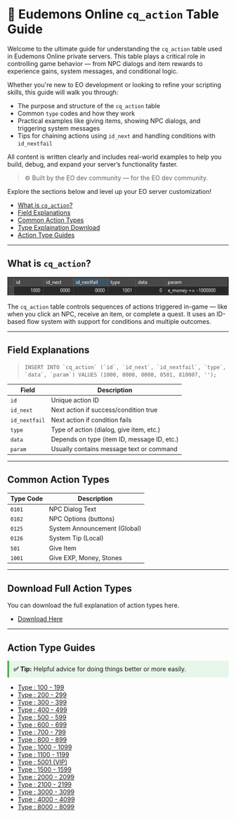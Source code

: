 # 🧠 Eudemons Online `cq_action` Table Guide

Welcome to the ultimate guide for understanding the `cq_action` table used in Eudemons Online private servers. This table plays a critical role in controlling game behavior — from NPC dialogs and item rewards to experience gains, system messages, and conditional logic.

Whether you're new to EO development or looking to refine your scripting skills, this guide will walk you through:
- The purpose and structure of the `cq_action` table
- Common `type` codes and how they work
- Practical examples like giving items, showing NPC dialogs, and triggering system messages
- Tips for chaining actions using `id_next` and handling conditions with `id_nextfail`

All content is written clearly and includes real-world examples to help you build, debug, and expand your server’s functionality faster.

> ⚙️ Built by the EO dev community — for the EO dev community.

Explore the sections below and level up your EO server customization!

- [What is `cq_action`?](#what-is-cq_action)
- [Field Explanations](#field-explanations)
- [Common Action Types](#common-action-types)
- [Type Explaination Download](#download-full-action-types)
- [Action Type Guides](#action-type-guides)

---

## What is `cq_action`?

![Alt text](assets/images/actiontable.png)

The `cq_action` table controls sequences of actions triggered in-game — like when you click an NPC, receive an item, or complete a quest. It uses an ID-based flow system with support for conditions and multiple outcomes.

---

## Field Explanations


>```INSERT INTO `cq_action` (`id`, `id_next`, `id_nextfail`, `type`, `data`, `param`) VALUES (1000, 0000, 0000, 0501, 810007, '');```

| Field         | Description |
|---------------|-------------|
| `id`          | Unique action ID |
| `id_next`     | Next action if success/condition true |
| `id_nextfail` | Next action if condition fails |
| `type`        | Type of action (dialog, give item, etc.) |
| `data`        | Depends on type (item ID, message ID, etc.) |
| `param`       | Usually contains message text or command |

---

## Common Action Types

| Type Code | Description                  |
|-----------|------------------------------|
| `0101`    | NPC Dialog Text              |
| `0102`    | NPC Options (buttons)        |
| `0125`    | System Announcement (Global) |
| `0126`    | System Tip (Local)           |
| `501`     | Give Item                    |
| `1001`    | Give EXP, Money, Stones      |

---


## Download Full Action Types

You can download the full explanation of action types here.

- [Download Here](assets/ScriptTypeExplanation.txt)

---


## Action Type Guides

<div style="border-left: 4px solid #4CAF50; background: #e8f5e9; padding: 10px; margin: 10px 0;">
  <strong>✅ Tip:</strong> Helpful advice for doing things better or more easily.
</div>


 - [Type : 100 - 199](type/101.md)
 - [Type : 200 - 299](type/101.md)
 - [Type : 300 - 399](type/101.md)
 - [Type : 400 - 499](type/101.md)
 - [Type : 500 - 599](type/101.md)
 - [Type : 600 - 699](type/101.md)
 - [Type : 700 - 799](type/101.md)
 - [Type : 800 - 899](type/101.md)
 - [Type : 1000 - 1099](type/101.md)
 - [Type : 1100 - 1199](type/101.md)
 - [Type : 5001 (VIP)](type/101.md)
 - [Type : 1500 - 1599](type/101.md)
 - [Type : 2000 - 2099](type/101.md)
 - [Type : 2100 - 2199](type/101.md)
 - [Type : 3000 - 3099](type/101.md)
 - [Type : 4000 - 4099](type/101.md)
 - [Type : 8000 - 8099](type/101.md)


